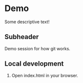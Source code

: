 # Demo

Some descriptive text!

## Subheader

Demo session for how git works.

## Local development

1. Open index.html in your browser.
